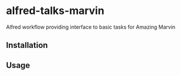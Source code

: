 # alfred-talks-marvin
Alfred workflow providing interface to basic tasks for Amazing Marvin

## Installation

## Usage


